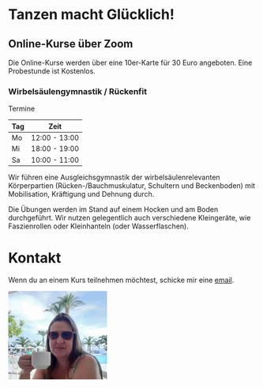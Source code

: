 # Tanzen macht Glücklich!

## Online-Kurse über Zoom

Die Online-Kurse werden über eine 10er-Karte für 30 Euro angeboten. Eine Probestunde ist Kostenlos.

### Wirbelsäulengymnastik / Rückenfit

Termine

| Tag           | Zeit          |
| ------------- | ------------- |
| Mo            | 12:00 - 13:00 |
| Mi            | 18:00 - 19:00 |
| Sa            | 10:00 - 11:00 |

Wir führen eine Ausgleichsgymnastik der wirbelsäulenrelevanten Körperpartien (Rücken-/Bauchmuskulatur, Schultern und Beckenboden) mit
Mobilisation, Kräftigung und Dehnung durch.

Die Übungen werden im Stand auf einem Hocken und am Boden durchgeführt. Wir nutzen gelegentlich auch verschiedene Kleingeräte,
wie Faszienrollen oder Kleinhanteln (oder Wasserflaschen).

# Kontakt

Wenn du an einem Kurs teilnehmen möchtest, schicke mir eine [email](mailto:britta@zeitlinger.de?subject=Kurse).

<img src="assets/britta.jpg" width="200">


